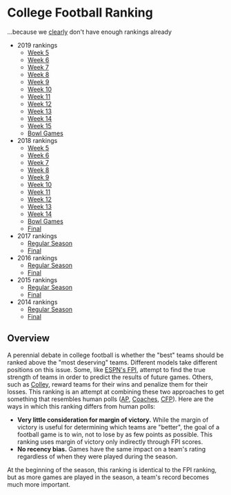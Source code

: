 # College Football Ranking
...because we [clearly](https://www.masseyratings.com/cf/compare.htm) don't have enough rankings already
* 2019 rankings
    * [Week 5](rankings/2019/week05.md)
    * [Week 6](rankings/2019/week06.md)
    * [Week 7](rankings/2019/week07.md)
    * [Week 8](rankings/2019/week08.md)
    * [Week 9](rankings/2019/week09.md)
    * [Week 10](rankings/2019/week10.md)
    * [Week 11](rankings/2019/week11.md)
    * [Week 12](rankings/2019/week12.md)
    * [Week 13](rankings/2019/week13.md)
    * [Week 14](rankings/2019/week14.md)
    * [Week 15](rankings/2019/week15.md)
    * [Bowl Games](rankings/2019/semis.md)
* 2018 rankings
    * [Week 5](rankings/2018/week05.md)
    * [Week 6](rankings/2018/week06.md)
    * [Week 7](rankings/2018/week07.md)
    * [Week 8](rankings/2018/week08.md)
    * [Week 9](rankings/2018/week09.md)
    * [Week 10](rankings/2018/week10.md)
    * [Week 11](rankings/2018/week11.md)
    * [Week 12](rankings/2018/week12.md)
    * [Week 13](rankings/2018/week13.md)
    * [Week 14](rankings/2018/week14.md)
    * [Bowl Games](rankings/2018/semis.md)
    * [Final](rankings/2018/final.md)
* 2017 rankings
    * [Regular Season](rankings/2017prebowl.md)
    * [Final](rankings/2017.md)
* 2016 rankings
    * [Regular Season](rankings/2016prebowl.md)
    * [Final](rankings/2016.md)
* 2015 rankings
    * [Regular Season](rankings/2015prebowl.md)
    * [Final](rankings/2015.md)
* 2014 rankings
    * [Regular Season](rankings/2014prebowl.md)
    * [Final](rankings/2014.md)

## Overview
A perennial debate in college football is whether the "best" teams should be ranked above the "most deserving" teams. Different models take different positions on this issue. Some, like [ESPN's FPI](http://www.espn.com/college-football/statistics/teamratings), attempt to find the true strength of teams in order to predict the results of future games. Others, such as [Colley](https://www.colleyrankings.com), reward teams for their wins and penalize them for their losses. This ranking is an attempt at combining these two approaches to get something that resembles human polls ([AP](https://collegefootball.ap.org/poll), [Coaches](http://sportspolls.usatoday.com/ncaa/football/polls/coaches-poll), [CFP](http://collegefootballplayoff.com/rankings.aspx)). Here are the ways in which this ranking differs from human polls:

* **Very little consideration for margin of victory.** While the margin of victory is useful for determining which teams are "better", the goal of a football game is to win, not to lose by as few points as possible. This ranking uses margin of victory only indirectly through FPI scores.
* **No recency bias.** Games have the same impact on a team's rating regardless of when they were played during the season.

At the beginning of the season, this ranking is identical to the FPI ranking, but as more games are played in the season, a team's record becomes much more important.